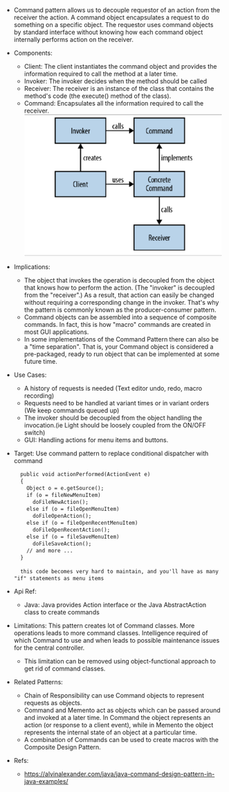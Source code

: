 * Command pattern allows us to decouple requestor of an action from the receiver the action. A command object encapsulates 
a request to do something on a specific object. The requestor uses command objects by standard interface without knowing
how each command object internally performs action on the receiver.

* Components:
    * Client: The client instantiates the command object and provides the information required to call the method at a later time.
    * Invoker: The invoker decides when the method should be called
    * Receiver: The receiver is an instance of the class that contains the method's code (the execute() method of the class).
    * Command: Encapsulates all the information required to call the receiver.
    ![](command.png)
    
* Implications:
    * The object that invokes the operation is decoupled from the object that knows how to perform the action. 
    (The "invoker" is decoupled from the "receiver".) As a result, that action can easily be changed without requiring a
    corresponding change in the invoker. That's why the pattern is commonly known as the producer-consumer pattern.
    * Command objects can be assembled into a sequence of composite commands. In fact, this is how "macro" commands are
    created in most GUI applications.
    * In some implementations of the Command Pattern there can also be a "time separation". That is, your Command object
     is considered a pre-packaged, ready to run object that can be implemented at some future time.

* Use Cases:
    * A history of requests is needed (Text editor undo, redo, macro recording)
    * Requests need to be handled at variant times or in variant orders (We keep commands queued up)
    * The invoker should be decoupled from the object handling the invocation.(ie Light should be loosely coupled from 
    the ON/OFF switch)
    * GUI: Handling actions for menu items and buttons.
    
* Target: Use command pattern to replace conditional dispatcher with command

        public void actionPerformed(ActionEvent e)
        {
          Object o = e.getSource();
          if (o = fileNewMenuItem)
            doFileNewAction();
          else if (o = fileOpenMenuItem)
            doFileOpenAction();
          else if (o = fileOpenRecentMenuItem)
            doFileOpenRecentAction();
          else if (o = fileSaveMenuItem)
            doFileSaveAction();
          // and more ...
        }
        
        this code becomes very hard to maintain, and you'll have as many "if" statements as menu items

* Api Ref: 
    * Java: Java provides Action interface or the Java AbstractAction class to create commands

* Limitations: This pattern creates lot of Command classes. More operations leads to more command classes. 
Intelligence required of which Command to use and when leads to possible maintenance issues for the central controller.
    * This limitation can be removed using object-functional approach to get rid of command classes.

* Related Patterns:
    * Chain of Responsibility can use Command objects to represent requests as objects.
    * Command and Memento act as objects which can be passed around and invoked at a later time. In Command the object 
    represents an action (or response to a client event), while in Memento the object represents the internal state of 
    an object at a particular time.
    * A combination of Commands can be used to create macros with the Composite Design Pattern.

* Refs:
    * https://alvinalexander.com/java/java-command-design-pattern-in-java-examples/
    